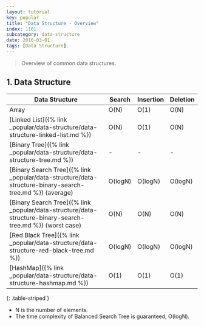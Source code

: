 ```yaml
---
layout: tutorial
key: popular
title: "Data Structure - Overview"
index: 1101
subcategory: data-structure
date: 2016-03-01
tags: [Data Structure]
---
```


> Overview of common data structures.

## 1. Data Structure

Data Structure                  | Search  | Insertion | Deletion  
--------------------------------|---------|-----------|----------
Array                           | O(N)    | O(1)      | O(N)     
[Linked List]({% link _popular/data-structure/data-structure-linked-list.md %}) | O(N)    | O(1)      | O(N)     
[Binary Tree]({% link _popular/data-structure/data-structure-tree.md %})        | -       | -         | -
[Binary Search Tree]({% link _popular/data-structure/data-structure-binary-search-tree.md %}) (average)    | O(logN) | O(logN)   | O(logN)  
[Binary Search Tree]({% link _popular/data-structure/data-structure-binary-search-tree.md %}) (worst case) | O(N)    | O(N)      | O(N)
[Red Black Tree]({% link _popular/data-structure/data-structure-red-black-tree.md %}) | O(logN) | O(logN)   | O(logN)
[HashMap]({% link _popular/data-structure/data-structure-hashmap.md %})                      | O(1)    | O(1)      | O(1)     
{: .table-striped }

* N is the number of elements.
* The time complexity of Balanced Search Tree is guaranteed, O(logN).
